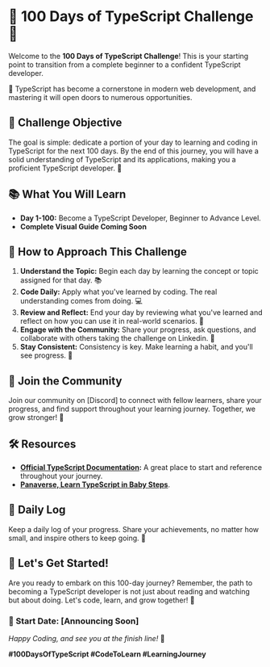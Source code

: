 # 🚀 100 Days of TypeScript Challenge 🚀

Welcome to the **100 Days of TypeScript Challenge**!
This is your starting point to transition from a complete beginner to a confident TypeScript developer. <br>

🌟 TypeScript has become a cornerstone in modern web development, and mastering it will open doors to numerous opportunities.

## 🎯 Challenge Objective

The goal is simple: dedicate a portion of your day to learning and coding in TypeScript for the next 100 days. By the end of this journey, you will have a solid understanding of TypeScript and its applications, making you a proficient TypeScript developer. 🌈

## 📚 What You Will Learn

- **Day 1-100:** Become a TypeScript Developer, Beginner to Advance Level. 
- **Complete Visual Guide Coming Soon**

## 📖 How to Approach This Challenge

1. **Understand the Topic:** Begin each day by learning the concept or topic assigned for that day. 📚
2. **Code Daily:** Apply what you've learned by coding. The real understanding comes from doing. 💻
3. **Review and Reflect:** End your day by reviewing what you've learned and reflect on how you can use it in real-world scenarios. 🤔
4. **Engage with the Community:** Share your progress, ask questions, and collaborate with others taking the challenge on Linkedin. 👥
5. **Stay Consistent:** Consistency is key. Make learning a habit, and you'll see progress. 🌱

## 🤝 Join the Community

Join our community on [Discord] to connect with fellow learners, share your progress, and find support throughout your learning journey. Together, we grow stronger! 🌟

## 🛠️ Resources

- **[Official TypeScript Documentation](https://www.typescriptlang.org/):** A great place to start and reference throughout your journey.
- **[Panaverse, Learn TypeScript in Baby Steps](https://github.com/panaverse/learn-typescript)**.

## 📝 Daily Log

Keep a daily log of your progress. Share your achievements, no matter how small, and inspire others to keep going. 💪

## 💪 Let's Get Started!

Are you ready to embark on this 100-day journey? Remember, the path to becoming a TypeScript developer is not just about reading and watching but about doing. Let's code, learn, and grow together! 🚀

### 📅 Start Date: [Announcing Soon]

*Happy Coding, and see you at the finish line!* 🏁

**#100DaysOfTypeScript #CodeToLearn #LearningJourney**